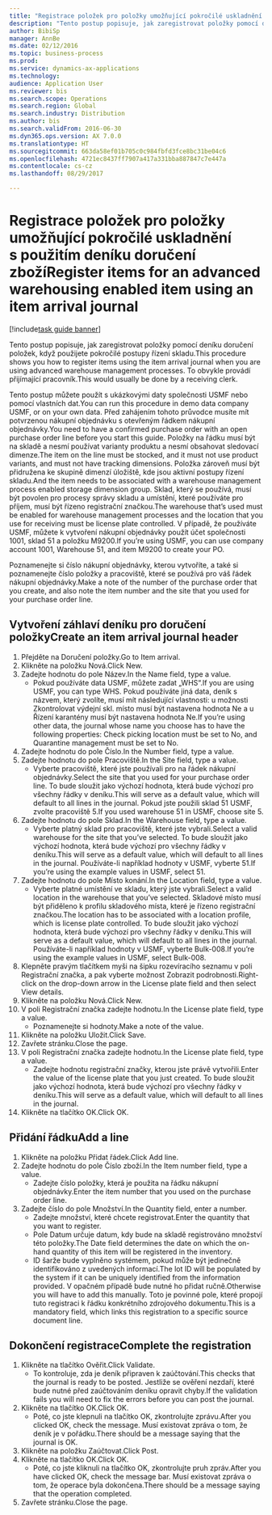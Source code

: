 ```yaml
--- 
title: "Registrace položek pro položky umožňující pokročilé uskladnění s použitím deníku doručení zboží"
description: "Tento postup popisuje, jak zaregistrovat položky pomocí deníku doručení položek, když použijete pokročilé postupy řízení skladu."
author: BibiSp
manager: AnnBe
ms.date: 02/12/2016
ms.topic: business-process
ms.prod: 
ms.service: dynamics-ax-applications
ms.technology: 
audience: Application User
ms.reviewer: bis
ms.search.scope: Operations
ms.search.region: Global
ms.search.industry: Distribution
ms.author: bis
ms.search.validFrom: 2016-06-30
ms.dyn365.ops.version: AX 7.0.0
ms.translationtype: HT
ms.sourcegitcommit: 663da58ef01b705c0c984fbfd3fce8bc31be04c6
ms.openlocfilehash: 4721ec8437ff7907a417a331bba887847c7e447a
ms.contentlocale: cs-cz
ms.lasthandoff: 08/29/2017

---
```

# <a name="register-items-for-an-advanced-warehousing-enabled-item-using-an-item-arrival-journal"></a><span data-ttu-id="10e08-103">Registrace položek pro položky umožňující pokročilé uskladnění s použitím deníku doručení zboží</span><span class="sxs-lookup"><span data-stu-id="10e08-103">Register items for an advanced warehousing enabled item using an item arrival journal</span></span>

[!include[task guide banner](../../includes/task-guide-banner.md)]

<span data-ttu-id="10e08-104">Tento postup popisuje, jak zaregistrovat položky pomocí deníku doručení položek, když použijete pokročilé postupy řízení skladu.</span><span class="sxs-lookup"><span data-stu-id="10e08-104">This procedure shows you how to register items using the item arrival journal when you are using advanced warehouse management processes.</span></span> <span data-ttu-id="10e08-105">To obvykle provádí přijímající pracovník.</span><span class="sxs-lookup"><span data-stu-id="10e08-105">This would usually be done by a receiving clerk.</span></span> 

<span data-ttu-id="10e08-106">Tento postup můžete použít s ukázkovými daty společnosti USMF nebo pomocí vlastních dat.</span><span class="sxs-lookup"><span data-stu-id="10e08-106">You can run this procedure in demo data company USMF, or on your own data.</span></span> <span data-ttu-id="10e08-107">Před zahájením tohoto průvodce musíte mít potvrzenou nákupní objednávku s otevřeným řádkem nákupní objednávky.</span><span class="sxs-lookup"><span data-stu-id="10e08-107">You need to have a confirmed purchase order with an open purchase order line before you start this guide.</span></span> <span data-ttu-id="10e08-108">Položky na řádku musí být na skladě a nesmí používat varianty produktu a nesmí obsahovat sledovací dimenze.</span><span class="sxs-lookup"><span data-stu-id="10e08-108">The item on the line must be stocked, and it must not use product variants, and must not have tracking dimensions.</span></span> <span data-ttu-id="10e08-109">Položka zároveň musí být přidružena ke skupině dimenzí úložiště, kde jsou aktivní postupy řízení skladu.</span><span class="sxs-lookup"><span data-stu-id="10e08-109">And the item needs to be associated with a warehouse management process enabled storage dimension group.</span></span> <span data-ttu-id="10e08-110">Sklad, který se používá, musí být povolen pro procesy správy skladu a umístění, které používáte pro příjem, musí být řízeno registrační značkou.</span><span class="sxs-lookup"><span data-stu-id="10e08-110">The warehouse that’s used must be enabled for warehouse management processes and the location that you use for receiving must be license plate controlled.</span></span> <span data-ttu-id="10e08-111">V případě, že používáte USMF, můžete k vytvoření nákupní objednávky použít účet společnosti 1001, sklad 51 a položku M9200.</span><span class="sxs-lookup"><span data-stu-id="10e08-111">If you’re using USMF, you can use company account 1001, Warehouse 51, and item M9200 to create your PO.</span></span> 

<span data-ttu-id="10e08-112">Poznamenejte si číslo nákupní objednávky, kterou vytvoříte, a také si poznamenejte číslo položky a pracoviště, které se používá pro váš řádek nákupní objednávky.</span><span class="sxs-lookup"><span data-stu-id="10e08-112">Make a note of the number of the purchase order that you create, and also note the item number and the site that you used for your purchase order line.</span></span>


## <a name="create-an-item-arrival-journal-header"></a><span data-ttu-id="10e08-113">Vytvoření záhlaví deníku pro doručení položky</span><span class="sxs-lookup"><span data-stu-id="10e08-113">Create an item arrival journal header</span></span>
1. <span data-ttu-id="10e08-114">Přejděte na Doručení položky.</span><span class="sxs-lookup"><span data-stu-id="10e08-114">Go to Item arrival.</span></span>
2. <span data-ttu-id="10e08-115">Klikněte na položku Nová.</span><span class="sxs-lookup"><span data-stu-id="10e08-115">Click New.</span></span>
3. <span data-ttu-id="10e08-116">Zadejte hodnotu do pole Název.</span><span class="sxs-lookup"><span data-stu-id="10e08-116">In the Name field, type a value.</span></span>
    * <span data-ttu-id="10e08-117">Pokud používáte data USMF, můžete zadat „WHS“.</span><span class="sxs-lookup"><span data-stu-id="10e08-117">If you are using USMF, you can type WHS.</span></span> <span data-ttu-id="10e08-118">Pokud používáte jiná data, deník s názvem, který zvolíte, musí mít následující vlastnosti: u možnosti Zkontrolovat výdejní skl. místo musí být nastavena hodnota Ne a u Řízení karantény musí být nastavena hodnota Ne.</span><span class="sxs-lookup"><span data-stu-id="10e08-118">If you’re using other data, the journal whose name you choose has to have the following properties: Check picking location must be set to No, and Quarantine management must be set to No.</span></span>  
4. <span data-ttu-id="10e08-119">Zadejte hodnotu do pole Číslo.</span><span class="sxs-lookup"><span data-stu-id="10e08-119">In the Number field, type a value.</span></span>
5. <span data-ttu-id="10e08-120">Zadejte hodnotu do pole Pracoviště.</span><span class="sxs-lookup"><span data-stu-id="10e08-120">In the Site field, type a value.</span></span>
    * <span data-ttu-id="10e08-121">Vyberte pracoviště, které jste používali pro na řádek nákupní objednávky.</span><span class="sxs-lookup"><span data-stu-id="10e08-121">Select the site that you used for your purchase order line.</span></span> <span data-ttu-id="10e08-122">To bude sloužit jako výchozí hodnota, která bude výchozí pro všechny řádky v deníku.</span><span class="sxs-lookup"><span data-stu-id="10e08-122">This will serve as a default value, which will default to all lines in the journal.</span></span> <span data-ttu-id="10e08-123">Pokud jste použili sklad 51 USMF, zvolte pracoviště 5.</span><span class="sxs-lookup"><span data-stu-id="10e08-123">If you used warehouse 51 in USMF, choose site 5.</span></span>  
6. <span data-ttu-id="10e08-124">Zadejte hodnotu do pole Sklad.</span><span class="sxs-lookup"><span data-stu-id="10e08-124">In the Warehouse field, type a value.</span></span>
    * <span data-ttu-id="10e08-125">Vyberte platný sklad pro pracoviště, které jste vybrali.</span><span class="sxs-lookup"><span data-stu-id="10e08-125">Select a valid warehouse for the site that you’ve selected.</span></span> <span data-ttu-id="10e08-126">To bude sloužit jako výchozí hodnota, která bude výchozí pro všechny řádky v deníku.</span><span class="sxs-lookup"><span data-stu-id="10e08-126">This will serve as a default value, which will default to all lines in the journal.</span></span> <span data-ttu-id="10e08-127">Používáte-li například hodnoty v USMF, vyberte 51.</span><span class="sxs-lookup"><span data-stu-id="10e08-127">If you’re using the example values in USMF, select 51.</span></span>  
7. <span data-ttu-id="10e08-128">Zadejte hodnotu do pole Místo konání.</span><span class="sxs-lookup"><span data-stu-id="10e08-128">In the Location field, type a value.</span></span>
    * <span data-ttu-id="10e08-129">Vyberte platné umístění ve skladu, který jste vybrali.</span><span class="sxs-lookup"><span data-stu-id="10e08-129">Select a valid location in the warehouse that you’ve selected.</span></span> <span data-ttu-id="10e08-130">Skladové místo musí být přiděleno k profilu skladového místa, které je řízeno registrační značkou.</span><span class="sxs-lookup"><span data-stu-id="10e08-130">The location has to be associated with a location profile, which is license plate controlled.</span></span> <span data-ttu-id="10e08-131">To bude sloužit jako výchozí hodnota, která bude výchozí pro všechny řádky v deníku.</span><span class="sxs-lookup"><span data-stu-id="10e08-131">This will serve as a default value, which will default to all lines in the journal.</span></span> <span data-ttu-id="10e08-132">Používáte-li například hodnoty v USMF, vyberte Bulk-008.</span><span class="sxs-lookup"><span data-stu-id="10e08-132">If you’re using the example values in USMF, select Bulk-008.</span></span>  
8. <span data-ttu-id="10e08-133">Klepněte pravým tlačítkem myši na šipku rozevíracího seznamu v poli Registrační značka, a pak vyberte možnost Zobrazit podrobnosti.</span><span class="sxs-lookup"><span data-stu-id="10e08-133">Right-click on the drop-down arrow in the License plate field and then select View details.</span></span>
9. <span data-ttu-id="10e08-134">Klikněte na položku Nová.</span><span class="sxs-lookup"><span data-stu-id="10e08-134">Click New.</span></span>
10. <span data-ttu-id="10e08-135">V poli Registrační značka zadejte hodnotu.</span><span class="sxs-lookup"><span data-stu-id="10e08-135">In the License plate field, type a value.</span></span>
    * <span data-ttu-id="10e08-136">Poznamenejte si hodnoty.</span><span class="sxs-lookup"><span data-stu-id="10e08-136">Make a note of the value.</span></span>  
11. <span data-ttu-id="10e08-137">Klikněte na položku Uložit.</span><span class="sxs-lookup"><span data-stu-id="10e08-137">Click Save.</span></span>
12. <span data-ttu-id="10e08-138">Zavřete stránku.</span><span class="sxs-lookup"><span data-stu-id="10e08-138">Close the page.</span></span>
13. <span data-ttu-id="10e08-139">V poli Registrační značka zadejte hodnotu.</span><span class="sxs-lookup"><span data-stu-id="10e08-139">In the License plate field, type a value.</span></span>
    * <span data-ttu-id="10e08-140">Zadejte hodnotu registrační značky, kterou jste právě vytvořili.</span><span class="sxs-lookup"><span data-stu-id="10e08-140">Enter the value of the license plate that you just created.</span></span> <span data-ttu-id="10e08-141">To bude sloužit jako výchozí hodnota, která bude výchozí pro všechny řádky v deníku.</span><span class="sxs-lookup"><span data-stu-id="10e08-141">This will serve as a default value, which will default to all lines in the journal.</span></span>  
14. <span data-ttu-id="10e08-142">Klikněte na tlačítko OK.</span><span class="sxs-lookup"><span data-stu-id="10e08-142">Click OK.</span></span>

## <a name="add-a-line"></a><span data-ttu-id="10e08-143">Přidání řádku</span><span class="sxs-lookup"><span data-stu-id="10e08-143">Add a line</span></span>
1. <span data-ttu-id="10e08-144">Klikněte na položku Přidat řádek.</span><span class="sxs-lookup"><span data-stu-id="10e08-144">Click Add line.</span></span>
2. <span data-ttu-id="10e08-145">Zadejte hodnotu do pole Číslo zboží.</span><span class="sxs-lookup"><span data-stu-id="10e08-145">In the Item number field, type a value.</span></span>
    * <span data-ttu-id="10e08-146">Zadejte číslo položky, která je použita na řádku nákupní objednávky.</span><span class="sxs-lookup"><span data-stu-id="10e08-146">Enter the item number that you used on the purchase order line.</span></span>  
3. <span data-ttu-id="10e08-147">Zadejte číslo do pole Množství.</span><span class="sxs-lookup"><span data-stu-id="10e08-147">In the Quantity field, enter a number.</span></span>
    * <span data-ttu-id="10e08-148">Zadejte množství, které chcete registrovat.</span><span class="sxs-lookup"><span data-stu-id="10e08-148">Enter the quantity that you want to register.</span></span>  
    * <span data-ttu-id="10e08-149">Pole Datum určuje datum, kdy bude na skladě registrováno množství této položky.</span><span class="sxs-lookup"><span data-stu-id="10e08-149">The Date field determines the date on which the on-hand quantity of this item will be registered in the inventory.</span></span>  
    * <span data-ttu-id="10e08-150">ID šarže bude vyplněno systémem, pokud může být jedinečně identifikováno z uvedených informací.</span><span class="sxs-lookup"><span data-stu-id="10e08-150">The lot ID will be populated by the system if it can be uniquely identified from the information provided.</span></span> <span data-ttu-id="10e08-151">V opačném případě bude nutné ho přidat ručně.</span><span class="sxs-lookup"><span data-stu-id="10e08-151">Otherwise you will have to add this manually.</span></span> <span data-ttu-id="10e08-152">Toto je povinné pole, které propojí tuto registraci k řádku konkrétního zdrojového dokumentu.</span><span class="sxs-lookup"><span data-stu-id="10e08-152">This is a mandatory field, which links this registration to a specific source document line.</span></span>  

## <a name="complete-the-registration"></a><span data-ttu-id="10e08-153">Dokončení registrace</span><span class="sxs-lookup"><span data-stu-id="10e08-153">Complete the registration</span></span>
1. <span data-ttu-id="10e08-154">Klikněte na tlačítko Ověřit.</span><span class="sxs-lookup"><span data-stu-id="10e08-154">Click Validate.</span></span>
    * <span data-ttu-id="10e08-155">To kontroluje, zda je deník připraven k zaúčtování.</span><span class="sxs-lookup"><span data-stu-id="10e08-155">This checks that the journal is ready to be posted.</span></span> <span data-ttu-id="10e08-156">Jestliže se ověření nezdaří, které bude nutné před zaúčtováním deníku opravit chyby.</span><span class="sxs-lookup"><span data-stu-id="10e08-156">If the validation fails you will need to fix the errors before you can post the journal.</span></span>  
2. <span data-ttu-id="10e08-157">Klikněte na tlačítko OK.</span><span class="sxs-lookup"><span data-stu-id="10e08-157">Click OK.</span></span>
    * <span data-ttu-id="10e08-158">Poté, co jste klepnuli na tlačítko OK, zkontrolujte zprávu.</span><span class="sxs-lookup"><span data-stu-id="10e08-158">After you clicked OK, check the message.</span></span> <span data-ttu-id="10e08-159">Musí existovat zpráva o tom, že deník je v pořádku.</span><span class="sxs-lookup"><span data-stu-id="10e08-159">There should be a message saying that the journal is OK.</span></span>  
3. <span data-ttu-id="10e08-160">Klikněte na položku Zaúčtovat.</span><span class="sxs-lookup"><span data-stu-id="10e08-160">Click Post.</span></span>
4. <span data-ttu-id="10e08-161">Klikněte na tlačítko OK.</span><span class="sxs-lookup"><span data-stu-id="10e08-161">Click OK.</span></span>
    * <span data-ttu-id="10e08-162">Poté, co jste kliknuli na tlačítko OK, zkontrolujte pruh zpráv.</span><span class="sxs-lookup"><span data-stu-id="10e08-162">After you have clicked OK, check the message bar.</span></span> <span data-ttu-id="10e08-163">Musí existovat zpráva o tom, že operace byla dokončena.</span><span class="sxs-lookup"><span data-stu-id="10e08-163">There should be a message saying that the operation completed.</span></span>  
5. <span data-ttu-id="10e08-164">Zavřete stránku.</span><span class="sxs-lookup"><span data-stu-id="10e08-164">Close the page.</span></span>


